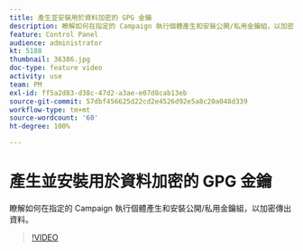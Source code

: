 ```yaml
---
title: 產生並安裝用於資料加密的 GPG 金鑰
description: 瞭解如何在指定的 Campaign 執行個體產生和安裝公開/私用金鑰組，以加密傳出資料。
feature: Control Panel
audience: administrator
kt: 5188
thumbnail: 36386.jpg
doc-type: feature video
activity: use
team: PM
exl-id: ff5a2d83-d38c-47d2-a3ae-e07d8cab13eb
source-git-commit: 57dbf456625d22cd2e4526d92e5a8c20a048d339
workflow-type: tm+mt
source-wordcount: '60'
ht-degree: 100%

---
```


# 產生並安裝用於資料加密的 GPG 金鑰

瞭解如何在指定的 Campaign 執行個體產生和安裝公開/私用金鑰組，以加密傳出資料。

>[!VIDEO](https://video.tv.adobe.com/v/36386?quality=12)
